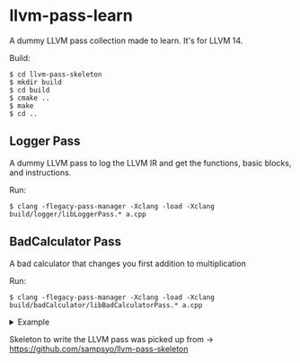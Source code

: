 # llvm-pass-learn

A dummy LLVM pass collection made to learn.
It's for LLVM 14.

Build:

    $ cd llvm-pass-skeleton
    $ mkdir build
    $ cd build
    $ cmake ..
    $ make
    $ cd ..

## Logger Pass

A dummy LLVM pass to log the LLVM IR and get the functions, basic blocks, and instructions.

Run:

    $ clang -flegacy-pass-manager -Xclang -load -Xclang build/logger/libLoggerPass.* a.cpp

## BadCalculator Pass

A bad calculator that changes you first addition to multiplication

Run:

    $ clang -flegacy-pass-manager -Xclang -load -Xclang build/badCalculator/libBadCalculatorPass.* a.cpp

<details>
  <summary>Example</summary>
  
  ```
❯ clang a.cpp
❯ ./a.out
❯ echo $?
6
❯ ./a.out a b c
❯ echo $?
9
❯ clang -flegacy-pass-manager -Xclang -load-Xclang build/badCalculatorlibBadCalculatorPass.* a.cpp
HOHOHO Bad calculator:
❯ ./a.out
❯ echo $?
5
❯ ./a.out a b c
❯ echo $?
20
  ```
</details>

Skeleton to write the LLVM pass was picked up from -> https://github.com/sampsyo/llvm-pass-skeleton
